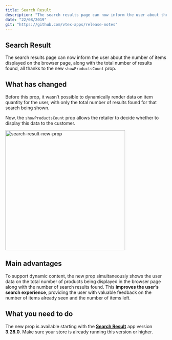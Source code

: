 ```yaml
---
title: Search Result 
description: "The search results page can now inform the user about the number of items displayed on the browser page, along with the total number of results found."
date: "22/08/2019"
git: "https://github.com/vtex-apps/release-notes"
---
```


## Search Result

The search results page can now inform the user about the number of items displayed on the browser page, along with the total number of results found, all thanks to the new `showProductsCount` prop.

## What has changed

Before this prop, it wasn’t possible to dynamically render data on item quantity for the user, with only the total number of results found for that search being shown.

Now, the `showProductsCount` prop allows the retailer to decide whether to display this data to the customer.

<img width="374" alt="search-result-new-prop" src="https://user-images.githubusercontent.com/52087100/63536853-d8c9b580-c4ea-11e9-9837-00e4f05d8406.png">

## Main advantages

To support dynamic content, the new prop simultaneously shows the user data on the total number of products being displayed in the browser page along with the number of search results found. This **improves the user’s search experience**, providing the user with valuable feedback on the number of items already seen and the number of items left.

## What you need to do

The new prop is available starting with the [**Search Result**](https://github.com/vtex-apps/search-result) app version **3.28.0**. Make sure your store is already running this version or higher.
